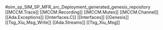 #sim_sp_SIM_SP_MFR_src_Deployment_generated_genesis_repository
[[MCCM.Trace]]
[[MCCM.Recording]]
[[MCCM.Mutex]]
[[MCCM.Channel]]
[[Ada.Exceptions]]
[[Interfaces.C]]
[[Interfaces]]
[[Genesis]]
[[Tsg_Xiu_Msg_Write]]
[[Ada.Streams]]
[[Tsg_Xiu_Msg]]
